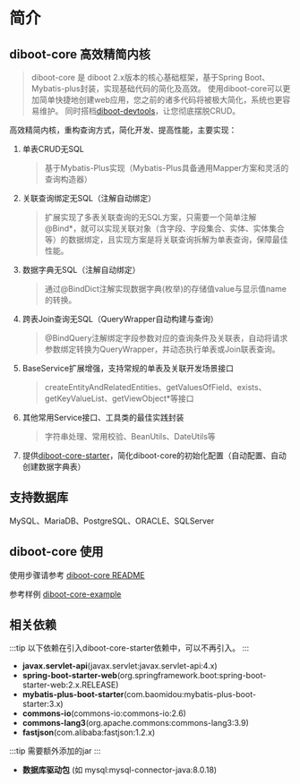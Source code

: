 # 简介

## diboot-core 高效精简内核

> diboot-core 是 diboot 2.x版本的核心基础框架，基于Spring Boot、Mybatis-plus封装，实现基础代码的简化及高效。
> 使用diboot-core可以更加简单快捷地创建web应用，您之前的诸多代码将被极大简化，系统也更容易维护。
> 同时搭档[diboot-devtools](../diboot-devtools/介绍.md)，让您彻底摆脱CRUD。

高效精简内核，重构查询方式，简化开发、提高性能，主要实现：
1. 单表CRUD无SQL
   > 基于Mybatis-Plus实现（Mybatis-Plus具备通用Mapper方案和灵活的查询构造器）
2. 关联查询绑定无SQL（注解自动绑定）
   > 扩展实现了多表关联查询的无SQL方案，只需要一个简单注解@Bind*，就可以实现关联对象（含字段、字段集合、实体、实体集合等）的数据绑定，且实现方案是将关联查询拆解为单表查询，保障最佳性能。
3. 数据字典无SQL（注解自动绑定）
   > 通过@BindDict注解实现数据字典(枚举)的存储值value与显示值name的转换。
4. 跨表Join查询无SQL（QueryWrapper自动构建与查询）
   > @BindQuery注解绑定字段参数对应的查询条件及关联表，自动将请求参数绑定转换为QueryWrapper，并动态执行单表或Join联表查询。
5. BaseService扩展增强，支持常规的单表及关联开发场景接口
   > createEntityAndRelatedEntities、getValuesOfField、exists、getKeyValueList、getViewObject*等接口
6. 其他常用Service接口、工具类的最佳实践封装
   > 字符串处理、常用校验、BeanUtils、DateUtils等
7. 提供[diboot-core-starter](https://github.com/dibo-software/diboot-v2-example/tree/master/diboot-core-example)，简化diboot-core的初始化配置（自动配置、自动创建数据字典表）

## 支持数据库
MySQL、MariaDB、PostgreSQL、ORACLE、SQLServer

## diboot-core 使用

使用步骤请参考 [diboot-core README](https://github.com/dibo-software/diboot-v2/tree/master/diboot-core)

参考样例 [diboot-core-example](https://github.com/dibo-software/diboot-v2-example/tree/master/diboot-core-example)

## 相关依赖
:::tip
以下依赖在引入diboot-core-starter依赖中，可以不再引入。
:::
* **javax.servlet-api**(javax.servlet:javax.servlet-api:4.x)
* **spring-boot-starter-web**(org.springframework.boot:spring-boot-starter-web:2.x.RELEASE)
* **mybatis-plus-boot-starter**(com.baomidou:mybatis-plus-boot-starter:3.x)
* **commons-io**(commons-io:commons-io:2.6)
* **commons-lang3**(org.apache.commons:commons-lang3:3.9)
* **fastjson**(com.alibaba:fastjson:1.2.x)

:::tip
需要额外添加的jar
:::
* **数据库驱动包** (如 mysql:mysql-connector-java:8.0.18)


